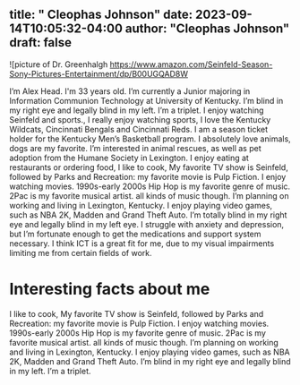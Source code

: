 title: " Cleophas Johnson"
date: 2023-09-14T10:05:32-04:00
author: "Cleophas Johnson"
draft: false
---
![picture of Dr. Greenhalgh https://www.amazon.com/Seinfeld-Season-Sony-Pictures-Entertainment/dp/B00UGQAD8W

I’m Alex Head. I'm 33 years old. I’m currently a Junior majoring in Information Communion Technology at University of Kentucky. I’m blind in my right eye and legally blind in my left. I’m a triplet. I enjoy watching Seinfeld and sports., I really enjoy watching sports, I love the Kentucky Wildcats, Cincinnati Bengals  and Cincinnati Reds. I am a season ticket holder for the Kentucky Men’s Basketball program. I absolutely love animals, dogs are my favorite. I’m interested in animal rescues, as well as pet adoption from the Humane Society in Lexington. I enjoy eating at restaurants or ordering food, I like to cook, My favorite TV show is Seinfeld, followed by Parks and Recreation: my favorite movie is Pulp Fiction. I enjoy watching movies. 1990s-early 2000s Hip Hop is my favorite genre of music. 2Pac is my favorite musical artist. all kinds of music though. I’m planning on working and living in Lexington, Kentucky.  I enjoy playing video games, such as NBA 2K, Madden and Grand Theft Auto. I’m totally blind in my right eye and legally blind in my left eye. I struggle with anxiety and depression, but I’m fortunate enough to get the medications and support system necessary. I think ICT is a great fit for me, due to my visual impairments limiting me from certain fields of work. 


 

# Interesting facts about me 

I like to cook, My favorite TV show is Seinfeld, followed by Parks and Recreation: my favorite movie is Pulp Fiction. I enjoy watching movies. 1990s-early 2000s Hip Hop is my favorite genre of music. 2Pac is my favorite musical artist. all kinds of music though. I’m planning on working and living in Lexington, Kentucky.  I enjoy playing video games, such as NBA 2K, Madden and Grand Theft Auto. I’m blind in my right eye and legally blind in my left. I’m a triplet. 

 
